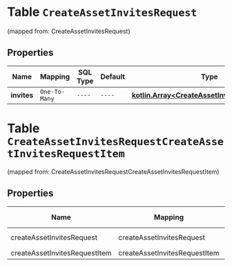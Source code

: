 
# Table `CreateAssetInvitesRequest`
(mapped from: CreateAssetInvitesRequest)

## Properties
Name | Mapping | SQL Type | Default | Type | Description | Notes
---- | ------- | -------- | ------- | ---- | ----------- | -----
**invites** | `One-To-Many` | `----` | `----`  | [**kotlin.Array&lt;CreateAssetInvitesRequestItem&gt;**](CreateAssetInvitesRequestItem.md) |  | 


# **Table `CreateAssetInvitesRequestCreateAssetInvitesRequestItem`**
(mapped from: CreateAssetInvitesRequestCreateAssetInvitesRequestItem)

## Properties
Name | Mapping | SQL Type | Default | Type | Description | Notes
---- | ------- | -------- | ------- | ---- | ----------- | -----
createAssetInvitesRequest | createAssetInvitesRequest | long | | kotlin.Long | Primary Key | *one*
createAssetInvitesRequestItem | createAssetInvitesRequestItem | long | | kotlin.Long | Foreign Key | *many*



